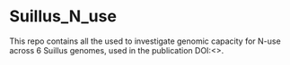 # Suillus_N_use
This repo contains all the used to investigate genomic capacity for N-use across 6 Suillus genomes, used in the publication DOI:<>. 
